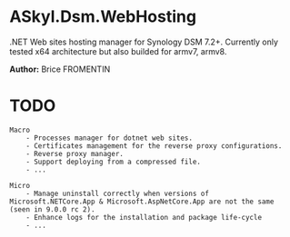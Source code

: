 # ASkyl.Dsm.WebHosting

.NET Web sites hosting manager for Synology DSM 7.2+. Currently only tested x64 architecture but also builded for armv7, armv8.

**Author:** Brice FROMENTIN  


# TODO
    Macro
        - Processes manager for dotnet web sites.
        - Certificates management for the reverse proxy configurations.
        - Reverse proxy manager.
        - Support deploying from a compressed file.
        - ...

    Micro
        - Manage uninstall correctly when versions of Microsoft.NETCore.App & Microsoft.AspNetCore.App are not the same (seen in 9.0.0 rc 2).
        - Enhance logs for the installation and package life-cycle
        - ...
